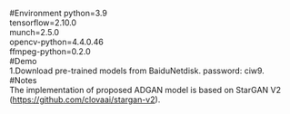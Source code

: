 #Environment
 python=3.9<br>
 tensorflow=2.10.0<br>
 munch=2.5.0<br>
 opencv-python=4.4.0.46<br>
 ffmpeg-python=0.2.0<br>
#Demo<br>
 1.Download pre-trained models from BaiduNetdisk. password: ciw9.<br>
#Notes<br>
The implementation of proposed ADGAN model is based on StarGAN V2 (https://github.com/clovaai/stargan-v2). 
